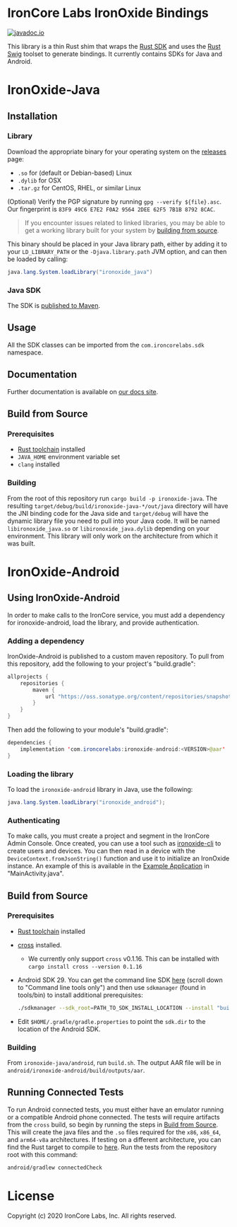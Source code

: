 # IronCore Labs IronOxide Bindings

[![javadoc.io](https://javadoc.io/badge2/com.ironcorelabs/ironoxide-java/javadoc.io.svg)](https://javadoc.io/doc/com.ironcorelabs/ironoxide-java)

This library is a thin Rust shim that wraps the [Rust SDK](https://github.com/IronCoreLabs/ironoxide) and uses the [Rust Swig](https://github.com/Dushistov/rust_swig) toolset to generate bindings. It currently contains SDKs for Java and Android.

# IronOxide-Java

## Installation

### Library

Download the appropriate binary for your operating system on the [releases](https://github.com/IronCoreLabs/ironoxide-java/releases) page:

- `.so` for (default or Debian-based) Linux
- `.dylib` for OSX
- `.tar.gz` for CentOS, RHEL, or similar Linux

(Optional) Verify the PGP signature by running `gpg --verify ${file}.asc`. Our fingerprint is `83F9 49C6 E7E2 F0A2 9564 2DEE 62F5 7B1B 8792 8CAC`.

> If you encounter issues related to linked libraries, you may be able to get a working library built for your system by [building from source](#build-from-source).

This binary should be placed in your Java library path,
either by adding it to your `LD_LIBRARY_PATH` or the `-Djava.library.path` JVM option,
and can then be loaded by calling:

```java
java.lang.System.loadLibrary("ironoxide_java")
```

### Java SDK

The SDK is [published to Maven](https://search.maven.org/artifact/com.ironcorelabs/ironoxide-java).

## Usage

All the SDK classes can be imported from the `com.ironcorelabs.sdk` namespace.

## Documentation

Further documentation is available on [our docs site](https://docs.ironcorelabs.com/ironoxide-java-sdk/).

## Build from Source

### Prerequisites

- [Rust toolchain](https://www.rust-lang.org/tools/install) installed
- `JAVA_HOME` environment variable set
- `clang` installed

### Building

From the root of this repository run `cargo build -p ironoxide-java`. The resulting `target/debug/build/ironoxide-java-*/out/java` directory will have the JNI binding code for the Java side and `target/debug` will have the dynamic library file you need to pull into your Java code. It will be named `libironoxide_java.so` or `libironoxide_java.dylib` depending on your environment. This library will only work on the architecture from which it was built.

# IronOxide-Android

## Using IronOxide-Android

In order to make calls to the IronCore service, you must add a dependency for ironoxide-android, load the library, and provide authentication.

### Adding a dependency

IronOxide-Android is published to a custom maven repository. To pull from this repository, add the following to your project's "build.gradle":

```java
allprojects {
    repositories {
        maven {
            url "https://oss.sonatype.org/content/repositories/snapshots"
        }
    }
}
```

Then add the following to your module's "build.gradle":

```java
dependencies {
    implementation 'com.ironcorelabs:ironoxide-android:<VERSION>@aar'
}
```

### Loading the library

To load the `ironoxide-android` library in Java, use the following:

```java
java.lang.System.loadLibrary("ironoxide_android");
```

### Authenticating

To make calls, you must create a project and segment in the IronCore Admin Console. Once created, you can use a tool such as [ironoxide-cli](https://github.com/IronCoreLabs/ironoxide-cli) to create users and devices. You can then read in a device with the `DeviceContext.fromJsonString()` function and use it to initialize an IronOxide instance. An example of this is available in the [Example Application](/android/examples/Example_Application/) in "MainActivity.java".

## Build from Source

### Prerequisites

- [Rust toolchain](https://www.rust-lang.org/tools/install) installed
- [cross](https://github.com/rust-embedded/cross) installed.
  - We currently only support `cross` v0.1.16. This can be installed with `cargo install cross --version 0.1.16`
- Android SDK 29. You can get the command line SDK [here](https://developer.android.com/studio) (scroll down to "Command line tools only") and then use `sdkmanager` (found in tools/bin) to install additional prerequisites:

  ```bash
  ./sdkmanager --sdk_root=PATH_TO_SDK_INSTALL_LOCATION --install "build-tools;29.0.3" platform-tools "platforms;android-29"
  ```

- Edit `$HOME/.gradle/gradle.properties` to point the `sdk.dir` to the location of the Android SDK.

### Building

From `ironoxide-java/android`, run `build.sh`. The output AAR file will be in `android/ironoxide-android/build/outputs/aar`.

## Running Connected Tests

To run Android connected tests, you must either have an emulator running or a compatible Android phone connected. The tests will require artifacts from the `cross` build, so begin by running the steps in [Build from Source](#build-from-source-1). This will create the java files and the `.so` files required for the `x86`, `x86_64`, and `arm64-v8a` architectures. If testing on a different architecture, you can find the Rust target to compile to [here](https://forge.rust-lang.org/release/platform-support.html). Run the tests from the repository root with this command:

```bash
android/gradlew connectedCheck
```

# License

Copyright (c) 2020 IronCore Labs, Inc.
All rights reserved.
